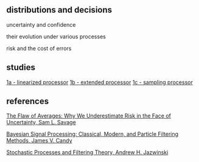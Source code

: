 
## distributions and decisions

uncertainty and confidence

their evolution under various processes

risk and the cost of errors

## studies

[1a - linearized processor](./study1a.py)
[1b - extended processor](./study1b.py)
[1c - sampling processor](./study1c.py)

## references

[The Flaw of Averages: Why We Underestimate Risk in the Face of Uncertainty, Sam L. Savage](http://a.co/cDDBO9p)

[Bayesian Signal Processing: Classical, Modern, and Particle Filtering Methods, James V. Candy](http://a.co/gp4upXd)

[Stochastic Processes and Filtering Theory, Andrew H. Jazwinski](http://a.co/3QuMFkh)


